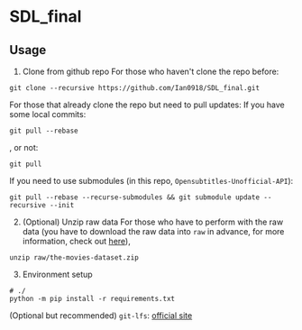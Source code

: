 # SDL_final

## Usage
1. Clone from github repo
For those who haven't clone the repo before:
```{shell}
git clone --recursive https://github.com/Ian0918/SDL_final.git
```

For those that already clone the repo but need to pull updates:
If you have some local commits:
```{shell}
git pull --rebase
```
, or not:
```{shell}
git pull
```
If you need to use submodules (in this repo, `Opensubtitles-Unofficial-API`):
```{shell}
git pull --rebase --recurse-submodules && git submodule update --recursive --init
```

2. (Optional) Unzip raw data
For those who have to perform with the raw data (you have to download the raw data into `raw` in advance, for more information, check out [here](./raw/README.md)),
```{shell}
unzip raw/the-movies-dataset.zip
```

3. Environment setup
```{shell}
# ./
python -m pip install -r requirements.txt
```
(Optional but recommended)
`git-lfs`: [official site](https://git-lfs.com/)

